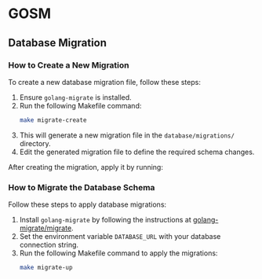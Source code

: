 # GOSM

## Database Migration

### How to Create a New Migration

To create a new database migration file, follow these steps:

1. Ensure `golang-migrate` is installed.
2. Run the following Makefile command:
   ```sh
   make migrate-create
   ```
3. This will generate a new migration file in the `database/migrations/` directory.
4. Edit the generated migration file to define the required schema changes.

After creating the migration, apply it by running:

### How to Migrate the Database Schema

Follow these steps to apply database migrations:

1. Install `golang-migrate` by following the instructions at [golang-migrate/migrate](https://github.com/golang-migrate/migrate).
2. Set the environment variable `DATABASE_URL` with your database connection string.
3. Run the following Makefile command to apply the migrations:
   ```sh
   make migrate-up
   ```